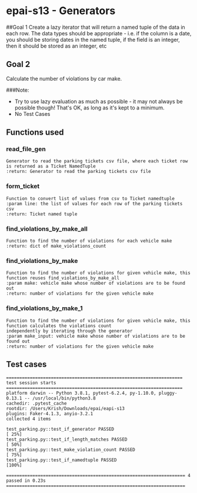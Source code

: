 # epai-s13 - Generators

##Goal 1
Create a lazy iterator that will return a named tuple of the data in each row. The data types should be appropriate - i.e. if the column is a date, you should be storing dates in the named tuple, if the field is an integer, then it should be stored as an integer, etc

## Goal 2
Calculate the number of violations by car make.

###Note:
- Try to use lazy evaluation as much as possible - it may not always be possible though! That's OK, as long as it's kept to a minimum.
- No Test Cases

## Functions used
### read_file_gen
    Generator to read the parking tickets csv file, where each ticket row is returned as a Ticket NamedTuple
    :return: Generator to read the parking tickets csv file
### form_ticket
    Function to convert list of values from csv to Ticket namedtuple
    :param line: the list of values for each row of the parking tickets csv
    :return: Ticket named tuple
### find_violations_by_make_all
    Function to find the number of violations for each vehicle make
    :return: dict of make_violations_count
### find_violations_by_make
    Function to find the number of violations for given vehicle make, this function reuses find_violations_by_make_all
    :param make: vehicle make whose number of violations are to be found out
    :return: number of violations for the given vehicle make
### find_violations_by_make_1
    Function to find the number of violations for given vehicle make, this function calculates the violations count
    independently by iterating through the generator
    :param make_input: vehicle make whose number of violations are to be found out
    :return: number of violations for the given vehicle make

## Test cases
```
=================================================================== test session starts ===================================================================
platform darwin -- Python 3.8.1, pytest-6.2.4, py-1.10.0, pluggy-0.13.1 -- /usr/local/bin/python3.8
cachedir: .pytest_cache
rootdir: /Users/Krish/Downloads/epai/eapi-s13
plugins: Faker-4.1.3, anyio-3.2.1
collected 4 items                                                                                                                                         

test_parking.py::test_if_generator PASSED                                                                                                           [ 25%]
test_parking.py::test_if_length_matches PASSED                                                                                                      [ 50%]
test_parking.py::test_make_violation_count PASSED                                                                                                   [ 75%]
test_parking.py::test_if_namedtuple PASSED                                                                                                          [100%]

==================================================================== 4 passed in 0.23s ====================================================================
```